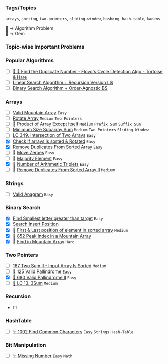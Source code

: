 ### Tags/Topics

`arrays`, `sorting`, `two-pointers`, `sliding-window`, `hashing`, `hash-table`, `kadens`

🧬 → Algorithm Problem <br/>
💎 → Gem

### Topic-wise Important Problems

<!-- Popular Algorithms  -->

### Popular Algorithms

- [ ] [🧬 💎 Find the Duplicate Number - Floyd's Cycle Detection Algo - Tortoise & Hare][def9]
- [ ] [Linear Search Algorithm + Recursion Version LS][def16]
- [ ] [Binary Search Algorithm + Order-Agnostic BS][def19]

<!-- Arrays -->

### Arrays

- [ ] [Valid Mountain Array][def10] `Easy`
- [ ] [Rotate Array][def6] `Medium` `Two Pointers`
- [ ] 💎 [Product of Array Except Itself][def5] `Medium` `Prefix Sum` `Suffix Sum`
- [ ] [Minimum Size Subarray Sum][def4] `Medium` `Two Pointers` `Sliding Window`
- [ ] [LC 349. Intersection of Two Arrays][def3] `Easy`
- [x] [Check If arrays is sorted & Rotated][def] `Easy`
- [x] [Remove Duplicates From Sorted Array][def2] `Easy`
- [ ] 💎 [Move Zeroes][move_zeros] `Easy`
- [ ] 🧬 [Majority Element][def12] `Easy`
- [x] 💎 [Number of Arithmetic Triplets][def18] `Easy`
- [ ] 💎 [Remove Duplicates From Sorted Array II][def20] `Medium`

<!-- Strings  -->

### Strings

- [ ] [Valid Anagram][def7] `Easy`

<!-- Binary Search  -->

### Binary Search

- [x] [Find Smallest letter greater than target][def21] `Easy`
- [x] [Search Insert Position][def25]
- [x] 💎 [First & Last position of element in sorted array][def22] `Medium`
- [x] 💎 [852 Peak Index in a Mountain Array][def23]
- [x] 💎 [Find in Mountain Array][def24] `Hard`

<!-- Two Pointers  -->

### Two Pointers

- [ ] [167 Two Sum II - Input Array Is Sorted][def11] `Medium`
- [ ] [💎 125 Valid Pallindrome][def14] `Easy`
- [x] [💎 680 Valid Pallindrome II][def15] `Easy`
- [ ] [💎 LC 13. 3Sum][def17] `Medium`

<!-- Recursion  -->

### Recursion

- [ ]

<!-- HashTable  -->

### HashTable

- [ ] [✨ 1002 Find Common Characters][def8] `Easy` `Strings` `Hash-Table`

<!-- Bit Manipulation  -->

### Bit Manipulation

- [ ] [✨ Missing Number][def13] `Easy` `Math`

[def]: https://leetcode.com/problems/check-if-array-is-sorted-and-rotated/description/
[def2]: https://leetcode.com/problems/remove-duplicates-from-sorted-array/description/
[def3]: https://leetcode.com/problems/intersection-of-two-arrays/
[move_zeros]: LeetCode/Arrays/MoveZeros
[def4]: https://leetcode.com/problems/minimum-size-subarray-sum/description/
[def5]: https://leetcode.com/problems/product-of-array-except-self/description/
[def6]: https://leetcode.com/problems/rotate-array/description/
[def7]: https://leetcode.com/problems/valid-anagram/description/
[def8]: LeetCode/HashTable/1002FindCommonCharacters.java
[def9]: LeetCode/Arrays/FindTheDuplicateNumber.java
[def10]: https://leetcode.com/problems/valid-mountain-array/description/
[def11]: https://leetcode.com/problems/two-sum-ii-input-array-is-sorted/description/
[def12]: LeetCode/Arrays/MajorityElement_169/MajorityElement.java
[def13]: LeetCode/BitManipulation/MissingNumber_268
[def14]: LeetCode/Strings/125ValidPallindrome
[def15]: LeetCode/TwoPointers/ValidPallindromeII_680
[def16]: Algorithms/Searching/LinearSearch
[def17]: LeetCode/Arrays/ThreeSum_15
[def18]: LeetCode/Arrays/NumberOfArithmeticTriplets_2367
[def19]: Algorithms/Searching/BinarySearch
[def20]: LeetCode/Arrays/RemoveDuplicatesFromSortedArrayII
[def21]: https://leetcode.com/problems/find-smallest-letter-greater-than-target/
[def22]: https://leetcode.com/problems/find-first-and-last-position-of-element-in-sorted-array/description/
[def23]: LeetCode/Arrays/PeakIndexInaMountainArray
[def24]: https://leetcode.com/problems/find-in-mountain-array/description/
[def25]: LeetCode/Arrays/35SearchInsertPosition